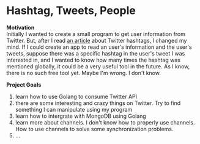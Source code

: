 # Hashtag, Tweets, People 


**Motivation**  
Initially I wanted to create a small program to get user information from Twitter. But, after I read [an article](https://blog.hubspot.com/marketing/hashtags-twitter-facebook-instagram) about Twitter hashtags, I changed my mind. If I could create an app to read an user's information and the user's tweets, suppose there was a specific hashtag in the user's tweet I was interested in, and I wanted to know how many times the hashtag was mentioned globally, it could be a very useful tool in the future. As I know, there is no such free tool yet. Maybe I'm wrong. I don't know.  


**Project Goals**  
1. learn how to use Golang to consume Twitter API
2. there are some interesting and crazy things on Twitter. Try to find something I can manipulate using my program
3. learn how to intergrate with MongoDB using Golang
4. learn more about channels. I don't know how to properly use channels. How to use channels to solve some synchronization problems.
5. ...
